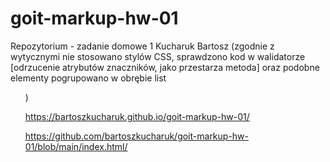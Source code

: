 # goit-markup-hw-01
 Repozytorium - zadanie domowe 1 Kucharuk Bartosz
 (zgodnie z wytycznymi nie stosowano stylów CSS, sprawdzono kod w walidatorze [odrzucenie atrybutów znaczników, jako przestarza metoda] oraz podobne elementy pogrupowano w obrębie list <ul>)
 
 https://bartoszkucharuk.github.io/goit-markup-hw-01/

 <a link href="https://github.com/bartoszkucharuk/goit-markup-hw-01/blob/main/index.html">https://github.com/bartoszkucharuk/goit-markup-hw-01/blob/main/index.html/</a>
